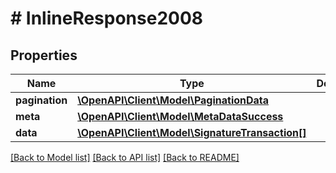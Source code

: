 # # InlineResponse2008

## Properties

Name | Type | Description | Notes
------------ | ------------- | ------------- | -------------
**pagination** | [**\OpenAPI\Client\Model\PaginationData**](PaginationData.md) |  | [optional] 
**meta** | [**\OpenAPI\Client\Model\MetaDataSuccess**](MetaDataSuccess.md) |  | [optional] 
**data** | [**\OpenAPI\Client\Model\SignatureTransaction[]**](SignatureTransaction.md) |  | [optional] 

[[Back to Model list]](../../README.md#documentation-for-models) [[Back to API list]](../../README.md#documentation-for-api-endpoints) [[Back to README]](../../README.md)


